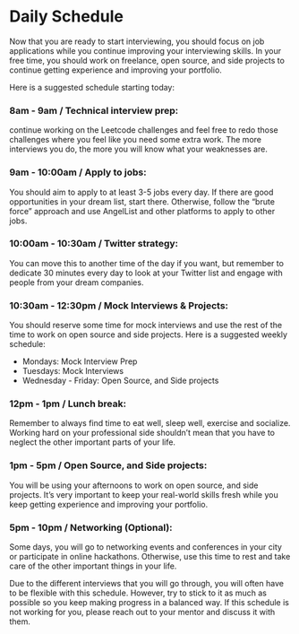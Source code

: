 # Daily Schedule

Now that you are ready to start interviewing, you should focus on job applications while you continue improving your interviewing skills. In your free time, you should work on freelance, open source, and side projects to continue getting experience and improving your portfolio.

Here is a suggested schedule starting today:

### 8am - 9am / Technical interview prep:

continue working on the Leetcode challenges and feel free to redo those challenges where you feel like you need some extra work. The more interviews you do, the more you will know what your weaknesses are.

### 9am - 10:00am / Apply to jobs:

You should aim to apply to at least 3-5 jobs every day. If there are good opportunities in your dream list, start there. Otherwise, follow the “brute force” approach and use AngelList and other platforms to apply to other jobs.

### 10:00am - 10:30am / Twitter strategy:

You can move this to another time of the day if you want, but remember to dedicate 30 minutes every day to look at your Twitter list and engage with people from your dream companies.

### 10:30am - 12:30pm / Mock Interviews & Projects:

You should reserve some time for mock interviews and use the rest of the time to work on open source and side projects. Here is a suggested weekly schedule:

- Mondays: Mock Interview Prep
- Tuesdays: Mock Interviews
- Wednesday - Friday: Open Source, and Side projects

### 12pm - 1pm / Lunch break:

Remember to always find time to eat well, sleep well, exercise and socialize. Working hard on your professional side shouldn’t mean that you have to neglect the other important parts of your life.

### 1pm - 5pm / Open Source, and Side projects:

You will be using your afternoons to work on open source, and side projects. It’s very important to keep your real-world skills fresh while you keep getting experience and improving your portfolio.

### 5pm - 10pm / Networking (Optional):

Some days, you will go to networking events and conferences in your city or participate in online hackathons. Otherwise, use this time to rest and take care of the other important things in your life.

Due to the different interviews that you will go through, you will often have to be flexible with this schedule. However, try to stick to it as much as possible so you keep making progress in a balanced way. If this schedule is not working for you, please reach out to your mentor and discuss it with them.

